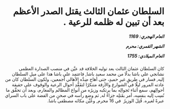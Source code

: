 <h1 dir="rtl">السلطان عثمان الثالث يقتل الصدر الأعظم بعد أن تبين له ظلمه للرعية .</h1>

<h5 dir="rtl">العام الهجري:  1169

الشهر القمري: محرم

العام الميلادي: 1755</h5>

<p dir="rtl">كان السلطان عثمان الثالث بعد توليه الخلافة قد عيَّن في منصب الصدارة العظمى نشانجي علي باشا بدلًا من محمد سعيد باشا, فاعتمد علي باشا هذا على ميلِ السلطان إليه, فسار في طريقٍ غيرِ حميدٍ، حتى أهاج ضِدَّه الأهالي أجمعين، ولكون السلطان كان من عادته المرور ليلًا في الشوارع والأزقة متنكرًا لتفَقُّدِ أحوال الرعية والوقوف على حقيقة أحوالِهم، سمع أثناء تَجوالِه بما يرتكبه وزيرُه من أنواع المظالم والمغارم، وبعد أن تحقَّق ما نُسِب إليه بنفسِه، أمر بقَتلِه جزاءً له, ثم وضع رأسه في صحنٍ من الفضة على باب السراي عبرةً لغيره. قُتِلَ الوزيرُ  في 16 محرم, وعُيِّن مكانَه مصطفى باشا.</p></br>
